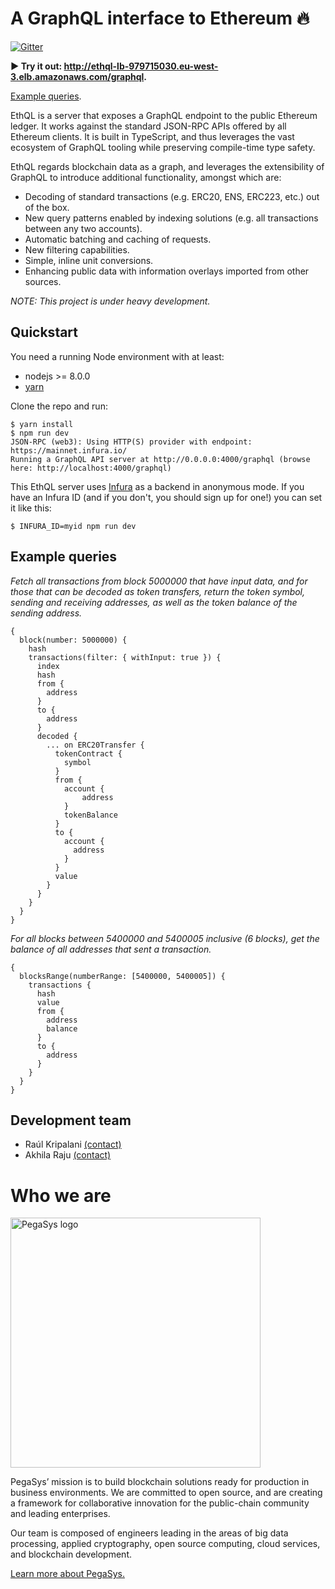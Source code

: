 # A GraphQL interface to Ethereum 🔥

[![Gitter](https://img.shields.io/gitter/room/ethql/lobby.js.svg?style=for-the-badge)](https://gitter.im/ethql/Lobby)

**▶️ Try it out: http://ethql-lb-979715030.eu-west-3.elb.amazonaws.com/graphql.**

[Example queries](#example-queries).

EthQL is a server that exposes a GraphQL endpoint to the public Ethereum ledger. It works against the standard JSON-RPC
APIs offered by all Ethereum clients. It is built in TypeScript, and thus leverages the vast ecosystem of GraphQL
tooling while preserving compile-time type safety.

EthQL regards blockchain data as a graph, and leverages the extensibility of GraphQL to introduce additional
functionality, amongst which are:

- Decoding of standard transactions (e.g. ERC20, ENS, ERC223, etc.) out of the box.
- New query patterns enabled by indexing solutions (e.g. all transactions between any two accounts).
- Automatic batching and caching of requests.
- New filtering capabilities.
- Simple, inline unit conversions.
- Enhancing public data with information overlays imported from other sources.

_NOTE: This project is under heavy development._

## Quickstart

You need a running Node environment with at least:

- nodejs >= 8.0.0
- [yarn](https://yarnpkg.com/)

Clone the repo and run:

```
$ yarn install
$ npm run dev
JSON-RPC (web3): Using HTTP(S) provider with endpoint: https://mainnet.infura.io/
Running a GraphQL API server at http://0.0.0.0:4000/graphql (browse here: http://localhost:4000/graphql)
```

This EthQL server uses [Infura](https://infura.io/) as a backend in anonymous mode. If you have an Infura ID (and if you
don't, you should sign up for one!) you can set it like this:

```
$ INFURA_ID=myid npm run dev
```

## Example queries

_Fetch all transactions from block 5000000 that have input data, and for those that can be decoded as token transfers,
return the token symbol, sending and receiving addresses, as well as the token balance of the sending address._

```
{
  block(number: 5000000) {
    hash
    transactions(filter: { withInput: true }) {
      index
      hash
      from {
        address
      }
      to {
        address
      }
      decoded {
        ... on ERC20Transfer {
          tokenContract {
            symbol
          }
          from {
            account {
            	address
            }
            tokenBalance
          }
          to {
            account {
              address
            }
          }
          value
        }
      }
    }
  }
}
```

_For all blocks between 5400000 and 5400005 inclusive (6 blocks), get the balance of all addresses that sent a
transaction._

```
{
  blocksRange(numberRange: [5400000, 5400005]) {
    transactions {
      hash
      value
      from {
        address
        balance
      }
      to {
        address
      }
    }
  }
}
```

## Development team

- Raúl Kripalani [(contact)](mailto:raul.kripalani@consensys.net)
- Akhila Raju [(contact)](mailto:akhila.raju@consensys.net)

# Who we are

<a href="https://pegasys.tech/?utm_source=github&utm_medium=source&utm_campaign=ethql" rel="nofollow"><img src="https://raw.github.com/ConsenSys/ethql/master/logo.svg?sanitize=true" alt="PegaSys logo" data-canonical-src="https://raw.github.com/ConsenSys/ethql/master/logo.svg?sanitize=true" width="400"></a>

PegaSys’ mission is to build blockchain solutions ready for production in business environments. We are committed to
open source, and are creating a framework for collaborative innovation for the public-chain community and leading
enterprises.

Our team is composed of engineers leading in the areas of big data processing, applied cryptography, open source
computing, cloud services, and blockchain development.

[Learn more about PegaSys.](https://pegasys.tech/?utm_source=github&utm_medium=source&utm_campaign=ethql)
